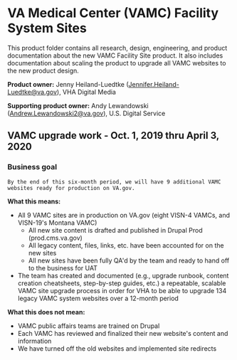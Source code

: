 # VA Medical Center (VAMC) Facility System Sites

This product folder contains all research, design, engineering, and product documentation about the new VAMC Facility Site product. It also includes documentation about scaling the product to upgrade all VAMC websites to the new product design.

**Product owner:** Jenny Heiland-Luedtke (Jennifer.Heiland-Luedtke@va.gov), VHA Digital Media

**Supporting product owner:** Andy Lewandowski (Andrew.Lewandowski2@va.gov), U.S. Digital Service

## VAMC upgrade work - Oct. 1, 2019 thru April 3, 2020

### Business goal
`By the end of this six-month period, we will have 9 additional VAMC websites ready for production on VA.gov.`

**What this means:**
- All 9 VAMC sites are in production on VA.gov (eight VISN-4 VAMCs, and VISN-19's Montana VAMC)
  - All new site content is drafted and published in Drupal Prod (prod.cms.va.gov)
  - All legacy content, files, links, etc. have been accounted for on the new sites
  - All new sites have been fully QA'd by the team and ready to hand off to the business for UAT
- The team has created and documented (e.g., upgrade runbook, content creation cheatsheets, step-by-step guides, etc.) a repeatable, scalable VAMC site upgrade process in order for VHA to be able to upgrade 134 legacy VAMC system websites over a 12-month period

**What this does not mean:**
- VAMC public affairs teams are trained on Drupal
- Each VAMC has reviewed and finalized their new website's content and information
- We have turned off the old websites and implemented site redirects
